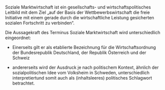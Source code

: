 Soziale Marktwirtschaft ist ein gesellschafts- und wirtschaftspolitisches Leitbild mit dem Ziel „auf der Basis der Wettbewerbswirtschaft die freie Initiative mit einem gerade durch die wirtschaftliche Leistung gesicherten sozialen Fortschritt zu verbinden“.

Die Aussagekraft des Terminus Soziale Marktwirtschaft wird unterschiedlich eingeordnet: 
- Einerseits gilt er als etablierte Bezeichnung für die Wirtschaftsordnung der Bundesrepublik Deutschland, der Republik Österreich und der Schweiz

- andererseits wird der Ausdruck je nach politischem Kontext, ähnlich der sozialpolitischen Idee vom Volksheim in Schweden, unterschiedlich interpretiertund somit auch als (inhaltsleeres) politisches Schlagwort betrachtet.

